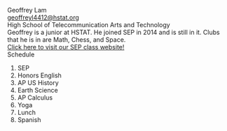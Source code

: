 Geoffrey Lam  
geoffreyl4412@hstat.org  
High School of Telecommunication Arts and Technology  
Geoffrey is a junior at HSTAT. He joined SEP in 2014 and is still in it. Clubs that he is in are Math, Chess, and Space.  
[Click here to visit our SEP class website!](https://sites.google.com/a/hstat.org/11sep1617/)  
Schedule
1. SEP
2. Honors English
3. AP US History
4. Earth Science
5. AP Calculus
6. Yoga
7. Lunch
8. Spanish